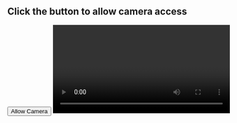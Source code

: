 <!DOCTYPE html>
<html lang="en">
<head>
  <meta charset="UTF-8" />
  <meta name="viewport" content="width=device-width, initial-scale=1.0"/>
  <title>Camera Access Example</title>
</head>
<body>
  <h2>Click the button to allow camera access</h2>
  <button onclick="startCamera()">Allow Camera</button>
  <video id="cameraFeed" width="400" autoplay></video>

  <script>
    async function startCamera() {
      try {
        const stream = await navigator.mediaDevices.getUserMedia({ video: true });
        const video = document.getElementById('cameraFeed');
        video.srcObject = stream;
      } catch (err) {
        alert('Camera access denied or not available.');
        console.error(err);
      }
    }
  </script>
</body>
</html>
